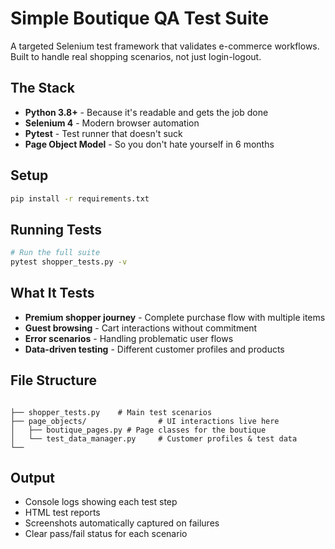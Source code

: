 # Simple Boutique QA Test Suite

A targeted Selenium test framework that validates e-commerce workflows. Built to handle real shopping scenarios, not just login-logout.

## The Stack
- **Python 3.8+** - Because it's readable and gets the job done
- **Selenium 4** - Modern browser automation
- **Pytest** - Test runner that doesn't suck
- **Page Object Model** - So you don't hate yourself in 6 months

## Setup 
```bash
pip install -r requirements.txt
```

## Running Tests
```bash
# Run the full suite
pytest shopper_tests.py -v


```

## What It Tests
- **Premium shopper journey** - Complete purchase flow with multiple items
- **Guest browsing** - Cart interactions without commitment  
- **Error scenarios** - Handling problematic user flows
- **Data-driven testing** - Different customer profiles and products

## File Structure
```

├── shopper_tests.py    # Main test scenarios
├── page_objects/                # UI interactions live here
│   ├── boutique_pages.py # Page classes for the boutique
│   └── test_data_manager.py     # Customer profiles & test data
└── 
```



## Output 
- Console logs showing each test step
- HTML test reports
- Screenshots automatically captured on failures
- Clear pass/fail status for each scenario

